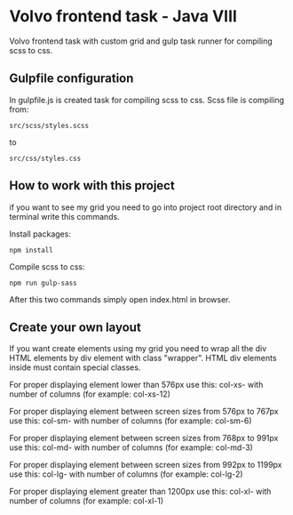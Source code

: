 # Volvo frontend task - Java VIII

Volvo frontend task with custom grid and gulp task runner for compiling scss to css.

## Gulpfile configuration
In gulpfile.js is created task for compiling scss to css.
Scss file is compiling from:
```
src/scss/styles.scss
```
to
```
src/css/styles.css
```

## How to work with this project
if you want to see my grid you need to go into project root directory and in terminal write this commands.

Install packages:
```
npm install
```

Compile scss to css:
```
npm run gulp-sass
```

After this two commands simply open index.html in browser.




## Create your own layout
If you want create elements using my grid you need to wrap all the div HTML elements by div element with class "wrapper".
HTML div elements inside must contain special classes.

For proper displaying element lower than 576px use this:
col-xs- with number of columns (for example: col-xs-12)

For proper displaying element between screen sizes from 576px to 767px use this:
col-sm- with number of columns (for example: col-sm-6)

For proper displaying element between screen sizes from 768px to 991px use this:
col-md- with number of columns (for example: col-md-3)

For proper displaying element between screen sizes from 992px to 1199px use this:
col-lg- with number of columns (for example: col-lg-2)

For proper displaying element greater than 1200px use this:
col-xl- with number of columns (for example: col-xl-1)